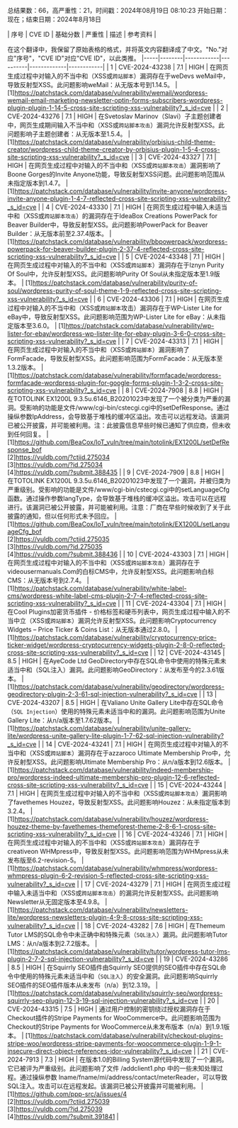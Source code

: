 总结果数：66，高严重性：21，时间戳：2024年08月19日 08:10:23
开始日期：现在；结束日期：2024年8月18日

| 序号 | CVE ID | 基础分数 | 严重性 | 描述 | 参考资料 |

在这个翻译中，我保留了原始表格的格式，并将英文内容翻译成了中文。"No."对应"序号"，"CVE ID"对应"CVE ID"，以此类推。
|-----|--------|------------|----------|-------------|------------|
| 1 | CVE-2024-43238 | 7.1  | HIGH | 在网页生成过程中对输入的不当中和（XSS或`跨站脚本`）漏洞存在于weDevs weMail中，导致反射型XSS。此问题影响weMail：从无版本号到1.14.5。 | [1]https://patchstack.com/database/vulnerability/wemail/wordpress-wemail-email-marketing-newsletter-optin-forms-subscribers-wordpress-plugin-plugin-1-14-5-cross-site-scripting-xss-vulnerability?_s_id=cve |
| 2 | CVE-2024-43276 | 7.1  | HIGH | 在Svetoslav Marinov（Slavi）子主题创建者中，网页生成期间输入不当中和（XSS或`跨站脚本攻击`）漏洞允许反射型XSS。此问题影响子主题创建者：从无版本至1.5.4。 | [1]https://patchstack.com/database/vulnerability/orbisius-child-theme-creator/wordpress-child-theme-creator-by-orbisius-plugin-1-5-4-cross-site-scripting-xss-vulnerability?_s_id=cve |
| 3 | CVE-2024-43327 | 7.1  | HIGH | 在网页生成过程中对输入的不当中和（XSS或`跨站脚本攻击`）漏洞影响了Boone Gorges的Invite Anyone功能，导致反射型XSS问题。此问题影响范围从未指定版本到1.4.7。 | [1]https://patchstack.com/database/vulnerability/invite-anyone/wordpress-invite-anyone-plugin-1-4-7-reflected-cross-site-scripting-xss-vulnerability?_s_id=cve |
| 4 | CVE-2024-43330 | 7.1  | HIGH | 在网页生成过程中输入未适当中和（XSS或`跨站脚本攻击`）的漏洞存在于IdeaBox Creations PowerPack for Beaver Builder中，导致反射型XSS。此问题影响PowerPack for Beaver Builder：从无版本前至2.37.4版本。 | [1]https://patchstack.com/database/vulnerability/bbpowerpack/wordpress-powerpack-for-beaver-builder-plugin-2-37-4-reflected-cross-site-scripting-xss-vulnerability?_s_id=cve |
| 5 | CVE-2024-43348 | 7.1  | HIGH | 在网页生成过程中对输入的不当中和（XSS或`跨站脚本`）漏洞存在于Iznyn Purity Of Soul中，允许反射型XSS。此问题影响Purity Of Soul从未指定版本至1.9版本。 | [1]https://patchstack.com/database/vulnerability/purity-of-soul/wordpress-purity-of-soul-theme-1-9-reflected-cross-site-scripting-xss-vulnerability?_s_id=cve |
| 6 | CVE-2024-43306 | 7.1  | HIGH | 在网页生成过程中对输入的不当中和（XSS或`跨站脚本`攻击）漏洞存在于WP-Lister Lite for eBay中，导致反射型XSS。此问题影响范围为WP-Lister Lite for eBay：从未指定版本至3.6.0。 | [1]https://patchstack.com/database/vulnerability/wp-lister-for-ebay/wordpress-wp-lister-lite-for-ebay-plugin-3-6-0-cross-site-scripting-xss-vulnerability?_s_id=cve |
| 7 | CVE-2024-43313 | 7.1  | HIGH | 在网页生成过程中对输入的不当中和（XSS或`跨站脚本`）漏洞影响了FormFacade，导致反射型XSS。此问题影响范围为FormFacade：从无版本至1.3.2版本。 | [1]https://patchstack.com/database/vulnerability/formfacade/wordpress-formfacade-wordpress-plugin-for-google-forms-plugin-1-3-2-cross-site-scripting-xss-vulnerability?_s_id=cve |
| 8 | CVE-2024-7908 | 8.8  | HIGH | 在TOTOLINK EX1200L 9.3.5u.6146_B20201023中发现了一个被分类为严重的漏洞。受影响的功能是文件/www/cgi-bin/cstecgi.cgi中的setDefResponse。通过操纵参数IpAddress，会导致基于堆栈的缓冲区溢出。攻击可以远程发动。该漏洞已被公开披露，并可能被利用。注：此披露信息早些时候已通知了供应商，但未收到任何回复。 | [1]https://github.com/BeaCox/IoT_vuln/tree/main/totolink/EX1200L/setDefResponse_bof<br>[2]https://vuldb.com/?ctiid.275034<br>[3]https://vuldb.com/?id.275034<br>[4]https://vuldb.com/?submit.388435 |
| 9 | CVE-2024-7909 | 8.8  | HIGH | 在TOTOLINK EX1200L 9.3.5u.6146_B20201023中发现了一个漏洞，并被归类为严重级别。受影响的功能是文件/www/cgi-bin/cstecgi.cgi中的setLanguageCfg函数。通过操作参数langType，会导致基于堆栈的缓冲区溢出。攻击可以在远程进行。该漏洞已被公开披露，并可能被利用。注意：厂商在早些时候收到了关于此披露的通知，但以任何形式未予回应。 | [1]https://github.com/BeaCox/IoT_vuln/tree/main/totolink/EX1200L/setLanguageCfg_bof<br>[2]https://vuldb.com/?ctiid.275035<br>[3]https://vuldb.com/?id.275035<br>[4]https://vuldb.com/?submit.388436 |
| 10 | CVE-2024-43303 | 7.1  | HIGH | 在网页生成过程中对输入的不当中和（XSS或`跨站脚本攻击`）漏洞存在于videousermanuals.Com的白标CMS中，允许反射型XSS。此问题影响白标CMS：从无版本号到2.7.4。 | [1]https://patchstack.com/database/vulnerability/white-label-cms/wordpress-white-label-cms-plugin-2-7-4-reflected-cross-site-scripting-xss-vulnerability?_s_id=cve |
| 11 | CVE-2024-43304 | 7.1  | HIGH | 在Cool Plugins加密货币插件 - 价格标签和硬币列表中，网页生成过程中输入的不当中立（XSS或`跨站脚本`）漏洞允许反射型XSS。此问题影响Cryptocurrency Widgets – Price Ticker & Coins List：从无版本通过2.8.0。 | [1]https://patchstack.com/database/vulnerability/cryptocurrency-price-ticker-widget/wordpress-cryptocurrency-widgets-plugin-2-8-0-reflected-cross-site-scripting-xss-vulnerability?_s_id=cve |
| 12 | CVE-2024-43145 | 8.5  | HIGH | 在AyeCode Ltd GeoDirectory中存在SQL命令中使用的特殊元素未适当中和（SQL注入）漏洞。此问题影响GeoDirectory：从发布至今的2.3.61版本。 | [1]https://patchstack.com/database/vulnerability/geodirectory/wordpress-geodirectory-plugin-2-3-61-sql-injection-vulnerability?_s_id=cve |
| 13 | CVE-2024-43207 | 8.5  | HIGH | 在Valiano Unite Gallery Lite中存在SQL命令（`SQL Injection`）使用的特殊元素未适当中和的漏洞。此问题影响范围为Unite Gallery Lite：从n/a版本至1.7.62版本。 | [1]https://patchstack.com/database/vulnerability/unite-gallery-lite/wordpress-unite-gallery-lite-plugin-1-7-62-sql-injection-vulnerability?_s_id=cve |
| 14 | CVE-2024-43241 | 7.1  | HIGH | 在网页生成过程中对输入的不当中和（XSS或`跨站脚本`）漏洞存在于azzaroco Ultimate Membership Pro中，允许反射型XSS。此问题影响Ultimate Membership Pro：从n/a版本到12.6版本。 | [1]https://patchstack.com/database/vulnerability/indeed-membership-pro/wordpress-indeed-ultimate-membership-pro-plugin-12-6-reflected-cross-site-scripting-xss-vulnerability?_s_id=cve |
| 15 | CVE-2024-43244 | 7.1  | HIGH | 在网页生成过程中对输入的不当中和（XSS或`跨站脚本攻击`）漏洞影响了favethemes Houzez，导致反射型XSS。此问题影响Houzez：从未指定版本到3.2.4。 | [1]https://patchstack.com/database/vulnerability/houzez/wordpress-houzez-theme-by-favethemes-themeforest-theme-2-8-6-1-cross-site-scripting-xss-vulnerability?_s_id=cve |
| 16 | CVE-2024-43246 | 7.1  | HIGH | 在网页生成过程中对输入的不当中和（XSS或`跨站脚本攻击`）漏洞存在于creativeon WHMpress中，导致反射型XSS。此问题影响范围为WHMpress从未发布版至6.2-revision-5。 | [1]https://patchstack.com/database/vulnerability/whmpress/wordpress-whmpress-plugin-6-2-revision-5-reflected-cross-site-scripting-xss-vulnerability?_s_id=cve |
| 17 | CVE-2024-43279 | 7.1  | HIGH | 在网页生成过程中输入未适当中和（XSS或`跨站脚本攻击`）的漏洞允许反射型XSS。此问题影响Newsletter从无固定版本至4.9.8。 | [1]https://patchstack.com/database/vulnerability/newsletters-lite/wordpress-newsletters-plugin-4-9-8-cross-site-scripting-xss-vulnerability?_s_id=cve |
| 18 | CVE-2024-43282 | 7.6  | HIGH | 在Themeum Tutor LMS的SQL命令中未正确中和特殊元素（`SQL注入`）漏洞。此问题影响Tutor LMS：从n/a版本到2.7.2版本。 | [1]https://patchstack.com/database/vulnerability/tutor/wordpress-tutor-lms-plugin-2-7-2-sql-injection-vulnerability?_s_id=cve |
| 19 | CVE-2024-43286 | 8.5  | HIGH | 在Squirrly SEO插件由Squirrly SEO提供的SEO插件中存在SQL命令中使用的特殊元素未适当中和（`SQL注入`）的安全漏洞。此问题影响Squirrly SEO插件的SEO插件版本从未发布（n/a）到12.3.19。 | [1]https://patchstack.com/database/vulnerability/squirrly-seo/wordpress-squirrly-seo-plugin-12-3-19-sql-injection-vulnerability?_s_id=cve |
| 20 | CVE-2024-43315 | 7.5  | HIGH | 通过用户控制的密钥绕过授权漏洞存在于Checkout插件的Stripe Payments for WooCommerce中。此问题影响范围为Checkout的Stripe Payments for WooCommerce从未发布版本（n/a）到1.9.1版本。 | [1]https://patchstack.com/database/vulnerability/checkout-plugins-stripe-woo/wordpress-stripe-payments-for-woocommerce-plugin-1-9-1-insecure-direct-object-references-idor-vulnerability?_s_id=cve |
| 21 | CVE-2024-7913 | 7.3  | HIGH | 在版本1.0的Billing System源代码中发现了一个漏洞。它已被评为严重级别。此问题影响了文件 /addclient1.php 中的一些未知处理过程。通过操纵参数 lname/fname/mi/address/contact/meterReader，可以导致SQL注入。攻击可以在远程发起。该漏洞已被公开披露并可能被利用。 | [1]https://github.com/ppp-src/a/issues/4<br>[2]https://vuldb.com/?ctiid.275039<br>[3]https://vuldb.com/?id.275039<br>[4]https://vuldb.com/?submit.391841 |